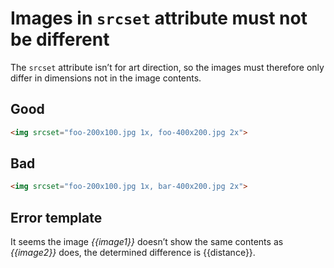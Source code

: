 # Images in `srcset` attribute must not be different

The `srcset` attribute isn’t for art direction, so the images must therefore only differ in dimensions not in the image contents.

## Good

```html
<img srcset="foo-200x100.jpg 1x, foo-400x200.jpg 2x">
```

## Bad

```html
<img srcset="foo-200x100.jpg 1x, bar-400x200.jpg 2x">
```

## Error template

It seems the image *{{image1}}* doesn’t show the same contents as *{{image2}}* does, the determined difference is {{distance}}.
